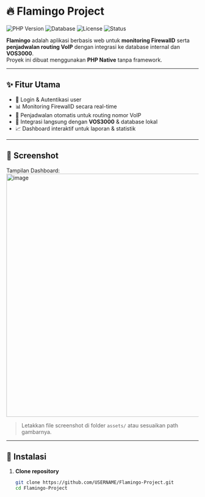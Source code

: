 # 🔥 Flamingo Project

![PHP Version](https://img.shields.io/badge/PHP-7.4%20--%208.x-blue.svg)
![Database](https://img.shields.io/badge/MySQL-5.7%20--%208.x-orange.svg)
![License](https://img.shields.io/badge/license-MIT-green.svg)
![Status](https://img.shields.io/badge/status-active-success.svg)

**Flamingo** adalah aplikasi berbasis web untuk **monitoring FirewallD** serta **penjadwalan routing VoIP** dengan integrasi ke database internal dan **VOS3000**.  
Proyek ini dibuat menggunakan **PHP Native** tanpa framework.

---

## ✨ Fitur Utama
- 🔐 Login & Autentikasi user
- 📊 Monitoring FirewallD secara real-time
- 📅 Penjadwalan otomatis untuk routing nomor VoIP
- 🔗 Integrasi langsung dengan **VOS3000** & database lokal
- 📈 Dashboard interaktif untuk laporan & statistik

---

## 📸 Screenshot

Tampilan Dashboard:  
<img width="1361" height="637" alt="image" src="https://github.com/user-attachments/assets/67070202-a7ba-4217-bd0e-234f15ab9945" />


> Letakkan file screenshot di folder `assets/` atau sesuaikan path gambarnya.

---

## 🚀 Instalasi

1. **Clone repository**
   ```bash
   git clone https://github.com/USERNAME/Flamingo-Project.git
   cd Flamingo-Project
